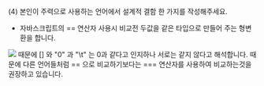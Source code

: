 (4) 본인이 주력으로 사용하는 언어에서 설계적 결함 한 가지를 작성해주세요.    
- 자바스크립트의 == 연산자 사용시 비교전 두값을 같은 타입으로 만들어 주는 형변환을 합니다. 
<img src= "https://z-images.s3.amazonaws.com/5/54/JavaScript_3.png">
때문에  [] 와 "0" 과 "\t" 는  0과 같다고 인지하나  서로는 같지 않다고 해석합니다. 때문에 다른 언어들처럼 == 으로 비교하기보다는 === 연산자를 사용하여 비교하는것을 권장하고 있습니다. 